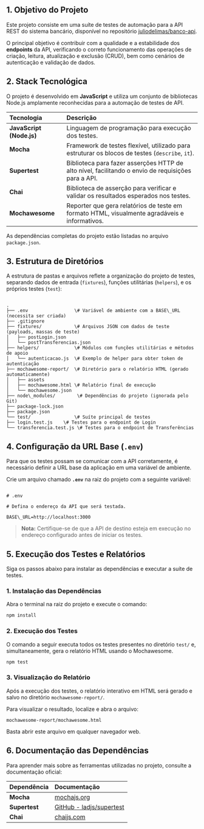 ## 1. Objetivo do Projeto

Este projeto consiste em uma suíte de testes de automação para a API REST do sistema bancário, disponível no repositório [juliodelimas/banco-api](https://github.com/juliodelimas/banco-api).

O principal objetivo é contribuir com a qualidade e a estabilidade dos **endpoints** da API, verificando o correto funcionamento das operações de criação, leitura, atualização e exclusão (CRUD), bem como cenários de autenticação e validação de dados.

## 2. Stack Tecnológica

O projeto é desenvolvido em **JavaScript** e utiliza um conjunto de bibliotecas Node.js amplamente reconhecidas para a automação de testes de API.

| Tecnologia | Descrição |
| :--- | :--- |
| **JavaScript (Node.js)** | Linguagem de programação para execução dos testes. |
| **Mocha** | Framework de testes flexível, utilizado para estruturar os blocos de testes (`describe`, `it`). |
| **Supertest** | Biblioteca para fazer asserções HTTP de alto nível, facilitando o envio de requisições para a API. |
| **Chai** | Biblioteca de asserção para verificar e validar os resultados esperados nos testes. |
| **Mochawesome** | Reporter que gera relatórios de teste em formato HTML, visualmente agradáveis e informativos. |

As dependências completas do projeto estão listadas no arquivo `package.json`.

## 3. Estrutura de Diretórios

A estrutura de pastas e arquivos reflete a organização do projeto de testes, separando dados de entrada (`fixtures`), funções utilitárias (`helpers`), e os próprios testes (`test`):

```

.
├── .env                 \# Variável de ambiente com a BASE\_URL (necessita ser criada)
├── .gitignore
├── fixtures/            \# Arquivos JSON com dados de teste (payloads, massas de teste)
│   ├── postLogin.json
│   └── postTransferencias.json
├── helpers/             \# Módulos com funções utilitárias e métodos de apoio
│   └── autenticacao.js  \# Exemplo de helper para obter token de autenticação
├── mochawesome-report/  \# Diretório para o relatório HTML (gerado automaticamente)
│   ├── assets
│   ├── mochawesome.html \# Relatório final de execução
│   └── mochawesome.json
├── node\_modules/        \# Dependências do projeto (ignorada pelo Git)
├── package-lock.json
├── package.json
└── test/                \# Suíte principal de testes
├── login.test.js    \# Testes para o endpoint de Login
└── transferencia.test.js \# Testes para o endpoint de Transferências

```

## 4. Configuração da URL Base (`.env`)

Para que os testes possam se comunicar com a API corretamente, é necessário definir a URL base da aplicação em uma variável de ambiente.

Crie um arquivo chamado **`.env`** na raiz do projeto com a seguinte variável:

```

# .env

# Defina o endereço da API que será testada.

BASE\_URL=http://localhost:3000

````

> **Nota:** Certifique-se de que a API de destino esteja em execução no endereço configurado antes de iniciar os testes.

## 5. Execução dos Testes e Relatórios

Siga os passos abaixo para instalar as dependências e executar a suíte de testes.

### 1. Instalação das Dependências

Abra o terminal na raiz do projeto e execute o comando:

```bash
npm install
````

### 2\. Execução dos Testes

O comando a seguir executa todos os testes presentes no diretório `test/` e, simultaneamente, gera o relatório HTML usando o Mochawesome.

```bash
npm test
```

### 3\. Visualização do Relatório

Após a execução dos testes, o relatório interativo em HTML será gerado e salvo no diretório `mochawesome-report/`.

Para visualizar o resultado, localize e abra o arquivo:

```
mochawesome-report/mochawesome.html
```

Basta abrir este arquivo em qualquer navegador web.

## 6. Documentação das Dependências

Para aprender mais sobre as ferramentas utilizadas no projeto, consulte a documentação oficial:

| Dependência | Documentação |
| :--- | :--- |
| **Mocha** | [mochajs.org](https://mochajs.org/) |
| **Supertest** | [GitHub - ladjs/supertest](https://github.com/ladjs/supertest) |
| **Chai** | [chaijs.com](https://www.chaijs.com/) |

```
```
